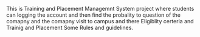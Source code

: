 This is Training and Placement Managemnt System project where students can logging the account and then find the probality to question of the comapny and the comapny visit to campus and there Eligiblity certeria and Trainig and Placement Some Rules and guidelines.
